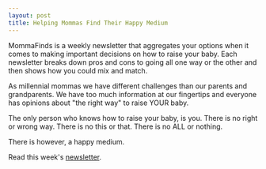 ```yaml
---
layout: post
title: Helping Mommas Find Their Happy Medium
---
```


MommaFinds is a weekly newsletter that aggregates your options when it comes to making important decisions on how to raise your baby. Each newsletter breaks down pros and cons to going all one way or the other and then shows how you could mix and match.

As millennial mommas we have different challenges than our parents and grandparents. We have too much information at our fingertips and everyone has opinions about "the right way" to raise YOUR baby.

The only person who knows how to raise your baby, is you. There is no right or wrong way. There is no this or that. There is no ALL or nothing.

There is however, a happy medium.

Read this week's [newsletter](/2018/06/24/screen-time-babies/).
